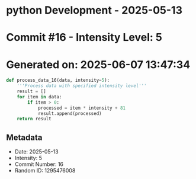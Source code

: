 ﻿# python Development - 2025-05-13
# Commit #16 - Intensity Level: 5
# Generated on: 2025-06-07 13:47:34
```python
def process_data_16(data, intensity=5):
    '''Process data with specified intensity level'''
    result = []
    for item in data:
        if item > 0:
            processed = item * intensity + 81
            result.append(processed)
    return result
```
## Metadata
- Date: 2025-05-13
- Intensity: 5
- Commit Number: 16
- Random ID: 1295476008
